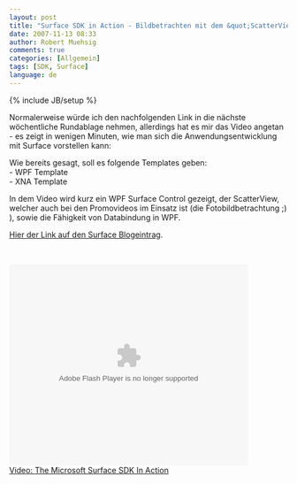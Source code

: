 ```yaml
---
layout: post
title: "Surface SDK in Action - Bildbetrachten mit dem &quot;ScatterView&quot;"
date: 2007-11-13 08:33
author: Robert Muehsig
comments: true
categories: [Allgemein]
tags: [SDK, Surface]
language: de
---
```

{% include JB/setup %}
<p>Normalerweise würde ich den nachfolgenden Link in die nächste wöchentliche Rundablage nehmen, allerdings hat es mir das Video angetan - es zeigt in wenigen Minuten, wie man sich die Anwendungsentwicklung mit Surface vorstellen kann:</p> <p>Wie bereits gesagt, soll es folgende Templates geben:<br>-&nbsp;WPF Template<br>- XNA Template</p> <p>In dem Video wird kurz ein WPF Surface Control gezeigt, der ScatterView, welcher auch bei den Promovideos&nbsp;im Einsatz ist (die Fotobildbetrachtung ;) ), sowie die Fähigkeit von Databindung in WPF.</p> <p><a href="http://blogs.msdn.com/surface/archive/2007/11/08/scatterview.aspx">Hier der Link auf den Surface Blogeintrag</a>.</p> <p>&nbsp;</p><embed pluginspage="http://macromedia.com/go/getflashplayer" src="http://images.video.msn.com/flash/soapbox1_1.swf" width="432" height="364" type="application/x-shockwave-flash" flashvars="c=v&amp;v=6acfce98-17d3-416f-b2c0-679356c5ce79&amp;ifs=true&amp;fr=msnvideo&amp;mkt=en-US&amp;brand=" allowfullscreen="true" base="http://images.video.msn.com" quality="high"></embed><br><a title="The Microsoft Surface SDK In Action" href="http://video.msn.com/video.aspx?vid=6acfce98-17d3-416f-b2c0-679356c5ce79" target="_new">Video: The Microsoft Surface SDK In Action</a>
